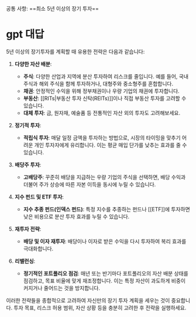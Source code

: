공통 사항: ==최소 5년 이상의 장기 투자==

# gpt 대답
5년 이상의 장기투자를 계획할 때 유용한 전략은 다음과 같습니다:

1. **다양한 자산 배분**:
   - **주식**: 다양한 산업과 지역에 분산 투자하여 리스크를 줄입니다. 예를 들어, 국내 주식과 해외 주식을 함께 투자하거나, 대형주와 중소형주를 혼합합니다.
   - **채권**: 안정적인 수익을 위해 정부채권이나 우량 기업의 채권에 투자합니다.
   - **부동산**: [[RITs|부동산 투자 신탁(REITs)]]이나 직접 부동산 투자를 고려할 수 있습니다.
   - **대체 투자**: 금, 원자재, 예술품 등 전통적인 자산 외의 투자도 고려해보세요.

2. **정기적 투자**:
   - **적립식 투자**: 매달 일정 금액을 투자하는 방법으로, 시장의 타이밍을 맞추기 어려운 개인 투자자에게 유리합니다. 이는 평균 매입 단가를 낮추는 효과를 줄 수 있습니다.

3. **배당주 투자**:
   - **고배당주**: 꾸준히 배당을 지급하는 우량 기업의 주식을 선택하면, 배당 수익과 더불어 주가 상승에 따른 자본 이득을 동시에 누릴 수 있습니다.

4. **지수 펀드 및 ETF 투자**:
   - **지수 추종 펀드(인덱스 펀드)**: 특정 지수를 추종하는 펀드나 [[ETF]]에 투자하면 낮은 비용으로 분산 투자 효과를 누릴 수 있습니다.

5. **재투자 전략**:
   - **배당 및 이자 재투자**: 배당이나 이자로 받은 수익을 다시 투자하여 복리 효과를 극대화합니다.

6. **리밸런싱**:
   - **정기적인 포트폴리오 점검**: 매년 또는 반기마다 포트폴리오의 자산 배분 상태를 점검하고, 목표 비율에 맞게 재조정합니다. 이는 특정 자산이 과도하게 비중이 커지거나 줄어드는 것을 방지합니다.

이러한 전략들을 종합적으로 고려하여 자신만의 장기 투자 계획을 세우는 것이 중요합니다. 투자 목표, 리스크 허용 범위, 자산 상황 등을 충분히 고려한 후 전략을 실행하세요. 
